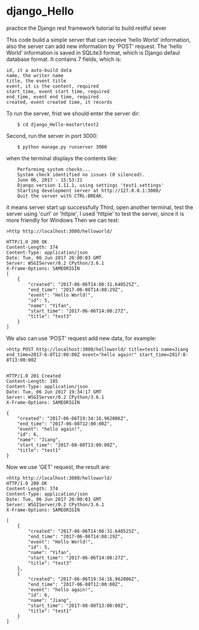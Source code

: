 # django_Hello
practice the Django rest framework tutorial to build restful sever 

This code build a simple server that can receive 'hello World' information, 
also the server can add new information by 'POST' request. 
The 'hello World' information is saved in SQLite3 format, which is Django defaul database format.
It contains 7 fields, which is:

	id, it a auto-build data  
	name, the writer name
	title, the event title
	event, it is the content, required
	start_time, event start time, required
	end_time, event end time, required
	created, event created time, it records

To run the server, frist we should enter the server dir:
		
		$ cd django_Hello-master\test2

Second, run the server in port 3000:
		
		$ python manage.py runserver 3000
		
when the terminal displays the contents like:
		
		Performing system checks...
		System check identified no issues (0 silenced).
		June 06, 2017 - 15:53:21
		Django version 1.11.1, using settings 'test1.settings'
		Starting development server at http://127.0.0.1:3000/
		Quit the server with CTRL-BREAK.
		
it means server start up successfully
Third, open another terminal, test the server using 'curl' or 'httpie',
I used 'httpie' to test the server, since it is more friendly for Windows
Then we can test:

	>http http://localhost:3000/helloworld/
		
	HTTP/1.0 200 OK
	Content-Length: 374
	Content-Type: application/json
	Date: Tue, 06 Jun 2017 20:00:03 GMT
	Server: WSGIServer/0.2 CPython/3.6.1
	X-Frame-Options: SAMEORIGIN
	[
		{
			"created": "2017-06-06T14:08:31.640525Z",
			"end_time": "2017-06-06T14:08:29Z",
			"event": "Hello World!",
			"id": 5,
			"name": "Yifan",
			"start_time": "2017-06-06T14:08:27Z",
			"title": "test3"
		}
	]
	
We also can use 'POST' request add new data, for example:

	>http POST http://localhost:3000/helloworld/ title=test1 name=Jiang end_time=2017-6-8T12:00:00Z event="hello again!" start_time=2017-8-8T13:00:00Z
	
	
	HTTP/1.0 201 Created
	Content-Length: 185
	Content-Type: application/json
	Date: Tue, 06 Jun 2017 19:34:17 GMT
	Server: WSGIServer/0.2 CPython/3.6.1
	X-Frame-Options: SAMEORIGIN

	{
		"created": "2017-06-06T19:34:16.962006Z",
		"end_time": "2017-06-08T12:00:00Z",
		"event": "hello again!",
		"id": 6,
		"name": "Jiang",
		"start_time": "2017-08-08T13:00:00Z",
		"title": "test1"
	}

	
Now we use 'GET' request, the result are:


	>http http://localhost:3000/helloworld/
	HTTP/1.0 200 OK
	Content-Length: 374
	Content-Type: application/json
	Date: Tue, 06 Jun 2017 20:00:03 GMT
	Server: WSGIServer/0.2 CPython/3.6.1
	X-Frame-Options: SAMEORIGIN

	[
		{
			"created": "2017-06-06T14:08:31.640525Z",
			"end_time": "2017-06-06T14:08:29Z",
			"event": "Hello World!",
			"id": 5,
			"name": "Yifan",
			"start_time": "2017-06-06T14:08:27Z",
			"title": "test3"
		},
		{
			"created": "2017-06-06T19:34:16.962006Z",
			"end_time": "2017-06-08T12:00:00Z",
			"event": "hello again!",
			"id": 6,
			"name": "Jiang",
			"start_time": "2017-08-08T13:00:00Z",
			"title": "test1"
		}
	]
